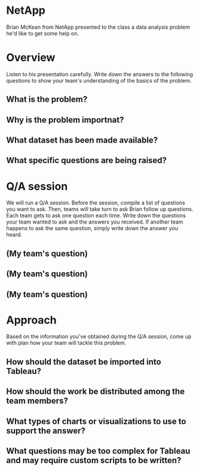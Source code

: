 # NetApp

Brian McKean from NetApp presented to the class a data analysis problem he'd
like to get some help on.

# Overview

Listen to his presentation carefully. Write down the answers to the following
questions to show your team's understanding of the basics of the problem.

## What is the problem?


## Why is the problem importnat?


## What dataset has been made available?


## What specific questions are being raised?


# Q/A session

We will run a Q/A session. Before the session, compile a list of questions you
want to ask. Then, teams will take turn to ask Brian follow up questions.
Each team gets to ask one question each time. Write down the questions your team
wanted to ask and the answers you received. If another team happens to ask the
same question, simply write down the answer you heard.

## (My team's question)

## (My team's question)

## (My team's question)


# Approach

Based on the information you've obtained during the Q/A session, come up with
plan how your team will tackle this problem.

## How should the dataset be imported into Tableau?


## How should the work be distributed among the team members?


## What types of charts or visualizations to use to support the answer?


## What questions may be too complex for Tableau and may require custom scripts to be written?
